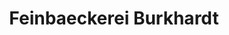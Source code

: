 ---
title: "Feinbaeckerei Burkhardt"
url: /neukirch-lausitz/feinbaeckerei-burkhardt/
shop: Bäckerei
---